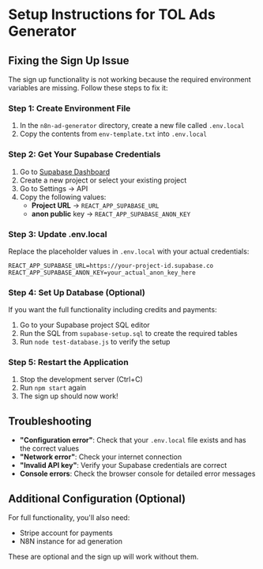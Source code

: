 # Setup Instructions for TOL Ads Generator

## Fixing the Sign Up Issue

The sign up functionality is not working because the required environment variables are missing. Follow these steps to fix it:

### Step 1: Create Environment File

1. In the `n8n-ad-generator` directory, create a new file called `.env.local`
2. Copy the contents from `env-template.txt` into `.env.local`

### Step 2: Get Your Supabase Credentials

1. Go to [Supabase Dashboard](https://supabase.com/dashboard)
2. Create a new project or select your existing project
3. Go to Settings → API
4. Copy the following values:
   - **Project URL** → `REACT_APP_SUPABASE_URL`
   - **anon public** key → `REACT_APP_SUPABASE_ANON_KEY`

### Step 3: Update .env.local

Replace the placeholder values in `.env.local` with your actual credentials:

```env
REACT_APP_SUPABASE_URL=https://your-project-id.supabase.co
REACT_APP_SUPABASE_ANON_KEY=your_actual_anon_key_here
```

### Step 4: Set Up Database (Optional)

If you want the full functionality including credits and payments:

1. Go to your Supabase project SQL editor
2. Run the SQL from `supabase-setup.sql` to create the required tables
3. Run `node test-database.js` to verify the setup

### Step 5: Restart the Application

1. Stop the development server (Ctrl+C)
2. Run `npm start` again
3. The sign up should now work!

## Troubleshooting

- **"Configuration error"**: Check that your `.env.local` file exists and has the correct values
- **"Network error"**: Check your internet connection
- **"Invalid API key"**: Verify your Supabase credentials are correct
- **Console errors**: Check the browser console for detailed error messages

## Additional Configuration (Optional)

For full functionality, you'll also need:
- Stripe account for payments
- N8N instance for ad generation

These are optional and the sign up will work without them. 